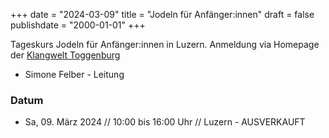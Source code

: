﻿+++
date = "2024-03-09"
title = "Jodeln für Anfänger:innen"
draft = false
publishdate = "2000-01-01"
+++

Tageskurs Jodeln für Anfänger:innen in Luzern. Anmeldung via Homepage der [Klangwelt Toggenburg](https://klangwelt.swiss/de/klangwelt-erleben/klangkurse/kursleiter/simone-felber.html)

* Simone Felber - Leitung

### Datum

* Sa, 09. März 2024 // 10:00 bis 16:00 Uhr // Luzern - AUSVERKAUFT
